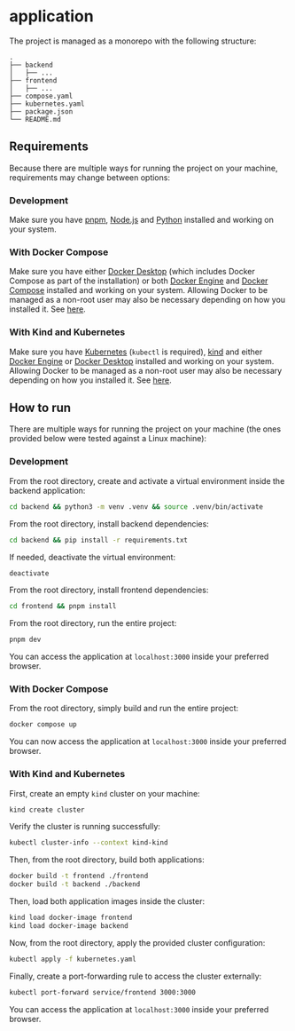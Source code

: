 # application
The project is managed as a monorepo with the following structure:
```
.
├── backend
│   ├── ...
├── frontend
│   ├── ...
├── compose.yaml
├── kubernetes.yaml
├── package.json
└── README.md
```
## Requirements
Because there are multiple ways for running the project on your machine, requirements may change between options:
### Development
Make sure you have [pnpm](https://pnpm.io/), [Node.js](https://nodejs.org/en) and [Python](https://www.python.org/downloads/) installed and working on your system.
### With Docker Compose
Make sure you have either [Docker Desktop](https://docs.docker.com/get-docker) (which includes Docker Compose as part of the installation) or both [Docker Engine](https://docs.docker.com/engine/) and [Docker Compose](https://docs.docker.com/compose/) installed and working on your system. Allowing Docker to be managed as a non-root user may also be necessary depending on how you installed it. See [here](https://docs.docker.com/engine/install/linux-postinstall/#manage-docker-as-a-non-root-user).
### With Kind and Kubernetes
Make sure you have [Kubernetes](https://kubernetes.io/releases/download/) (`kubectl` is required), [kind](https://kind.sigs.k8s.io/) and either [Docker Engine](https://docs.docker.com/engine/) or [Docker Desktop](https://docs.docker.com/get-docker) installed and working on your system. Allowing Docker to be managed as a non-root user may also be necessary depending on how you installed it. See [here](https://docs.docker.com/engine/install/linux-postinstall/#manage-docker-as-a-non-root-user).
## How to run
There are multiple ways for running the project on your machine (the ones provided below were tested against a Linux machine):
### Development
From the root directory, create and activate a virtual environment inside the backend application:
```bash
cd backend && python3 -m venv .venv && source .venv/bin/activate
```
From the root directory, install backend dependencies:
```bash
cd backend && pip install -r requirements.txt
```
If needed, deactivate the virtual environment:
```bash
deactivate
```
From the root directory, install frontend dependencies:
```bash
cd frontend && pnpm install
```
From the root directory, run the entire project:
```bash
pnpm dev
```
You can access the application at `localhost:3000` inside your preferred browser.
### With Docker Compose
From the root directory, simply build and run the entire project:
```bash
docker compose up
```
You can now access the application at `localhost:3000` inside your preferred browser.
### With Kind and Kubernetes
First, create an empty `kind` cluster on your machine:
```bash
kind create cluster
```
Verify the cluster is running successfully:
```bash
kubectl cluster-info --context kind-kind
```
Then, from the root directory, build both applications:
```bash
docker build -t frontend ./frontend
docker build -t backend ./backend
```
Then, load both application images inside the cluster:
```bash
kind load docker-image frontend
kind load docker-image backend
```
Now, from the root directory, apply the provided cluster configuration:
```bash
kubectl apply -f kubernetes.yaml
```
Finally, create a port-forwarding rule to access the cluster externally:
```bash
kubectl port-forward service/frontend 3000:3000
```
You can access the application at `localhost:3000` inside your preferred browser.
